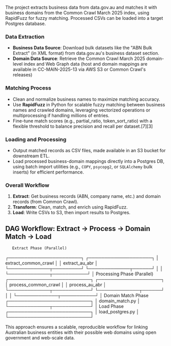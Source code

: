 The project extracts business data from data.gov.au and matches it with business domains from the Common Crawl March 2025 index, using RapidFuzz for fuzzy matching. Processed CSVs can be loaded into a target Postgres database.

### Data Extraction

- **Business Data Source**: Download bulk datasets like the "ABN Bulk Extract" (in XML format) from data.gov.au's business dataset section.
- **Domain Data Source**: Retrieve the Common Crawl March 2025 domain-level index and Web Graph data (host and domain mappings are available in CC-MAIN-2025-13 via AWS S3 or Common Crawl's releases)

### Matching Process

- Clean and normalize business names to maximize matching accuracy.
- Use **RapidFuzz** in Python for scalable fuzzy matching between business names and crawled domains, leveraging vectorized operations or multiprocessing if handling millions of entries.
- Fine-tune match scores (e.g., partial_ratio, token_sort_ratio) with a flexible threshold to balance precision and recall per dataset.[7][3]

### Loading and Processing

- Output matched records as CSV files, made available in an S3 bucket for downstream ETL.
- Load processed business-domain mappings directly into a Postgres DB, using batch import utilities (e.g., `COPY`, `psycopg2`, or `SQLAlchemy` bulk inserts) for efficient performance. 

### Overall Workflow

1. **Extract**: Get business records (ABN, company name, etc.) and domain records (from Common Crawl).
2. **Transform**: Clean, match, and enrich using RapidFuzz.
3. **Load**: Write CSVs to S3, then import results to Postgres.


## DAG Workflow: Extract → Process → Domain Match → Load

       Extract Phase (Parallel)
┌───────────────────────┐   ┌────────────────────┐
│ extract_common_crawl   │   │ extract_au_abr     │
└─────────────┬─────────┘   └─────────────┬──────┘
              │                         │
              └─────────────┬───────────┘
                            │
       Processing Phase (Parallel)
┌──────────────────────────┐   ┌────────────────────┐
│ process_common_crawl      │   │ process_au_abr     │
└─────────────┬────────────┘   └─────────────┬──────┘
              │                         │
              └─────────────┬───────────┘
                            │
              Domain Match Phase
┌──────────────────────────┐
│ domain_match.py          │
└─────────────┬────────────┘
              │
                Load Phase
┌──────────────────────────┐
│ load_postgres.py         │
└──────────────────────────┘


This approach ensures a scalable, reproducible workflow for linking Australian business entities with their possible web domains using open government and web-scale data.

